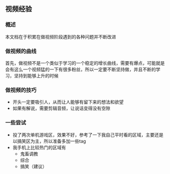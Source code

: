## 视频经验

### 概述

本文档在于积累在做视频阶段遇到的各种问题并不断改进

### 做视频的曲线

首先，做视频不是一个类似于学习的一个稳定的增长曲线，需要有爆点，可能就是会有这么一个视频猛的一下有很多粉丝，所以一定要不断坚持做，并且不断的学习，坚持到能够上升的时候

### 做视频的技巧

* 开头一定要吸引人，从而让人能够有留下来的想法和欲望
* 如果有解说，需要剪辑音频，让说话变得没有空隙

### 一些尝试

* 投了两次单机游戏区，效果不好，参考了一下我自己平时看的区域，主要还是以搞笑区为主，所以准备多加一些tag
* 我手机上比较热门的区域有
  * 鬼畜调教
  * 综合
  * 搞笑（建议）

